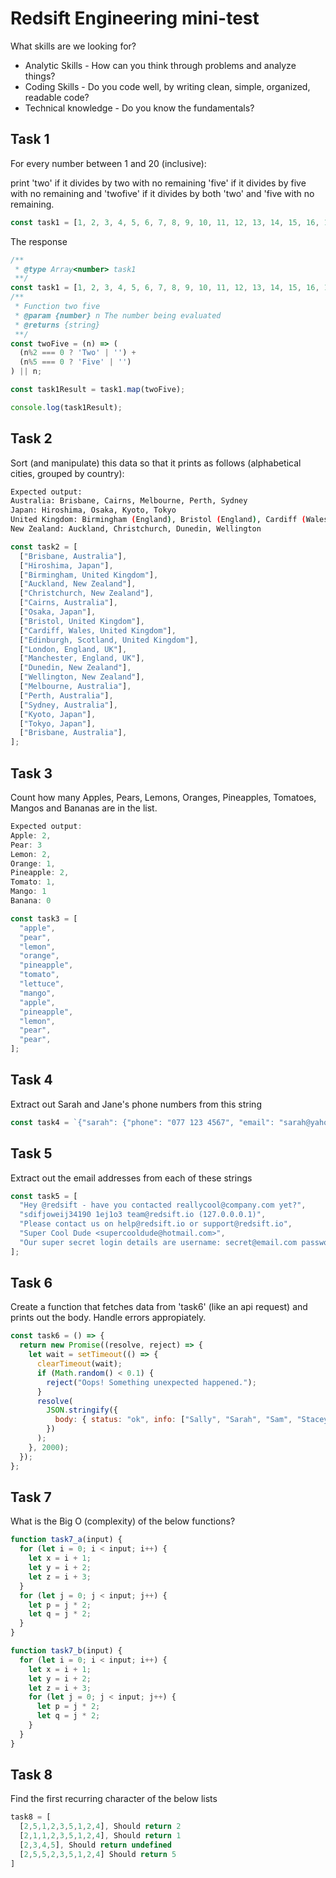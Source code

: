 # Redsift Engineering mini-test

What skills are we looking for?

- Analytic Skills - How can you think through problems and analyze things?
- Coding Skills - Do you code well, by writing clean, simple, organized, readable code?
- Technical knowledge - Do you know the fundamentals?

## Task 1

For every number between 1 and 20 (inclusive):

print 'two' if it divides by two with no remaining
'five' if it divides by five with no remaining and
'twofive' if it divides by both 'two' and 'five with no remaining.

```javascript
const task1 = [1, 2, 3, 4, 5, 6, 7, 8, 9, 10, 11, 12, 13, 14, 15, 16, 17, 18, 19, 20];
```

The response

```javascript
/**
 * @type Array<number> task1
 **/
const task1 = [1, 2, 3, 4, 5, 6, 7, 8, 9, 10, 11, 12, 13, 14, 15, 16, 17, 18, 19, 20];
/**
 * Function two five
 * @param {number} n The number being evaluated
 * @returns {string}
 **/
const twoFive = (n) => (
  (n%2 === 0 ? 'Two' | '') +
  (n%5 === 0 ? 'Five' | '')
) || n;

const task1Result = task1.map(twoFive);

console.log(task1Result);
```

## Task 2

Sort (and manipulate) this data so that it prints as follows (alphabetical cities, grouped by country):

```bash
Expected output:
Australia: Brisbane, Cairns, Melbourne, Perth, Sydney
Japan: Hiroshima, Osaka, Kyoto, Tokyo
United Kingdom: Birmingham (England), Bristol (England), Cardiff (Wales), Edinburgh (Scotland), London (England), Manchester (England)
New Zealand: Auckland, Christchurch, Dunedin, Wellington
```

```javascript
const task2 = [
  ["Brisbane, Australia"],
  ["Hiroshima, Japan"],
  ["Birmingham, United Kingdom"],
  ["Auckland, New Zealand"],
  ["Christchurch, New Zealand"],
  ["Cairns, Australia"],
  ["Osaka, Japan"],
  ["Bristol, United Kingdom"],
  ["Cardiff, Wales, United Kingdom"],
  ["Edinburgh, Scotland, United Kingdom"],
  ["London, England, UK"],
  ["Manchester, England, UK"],
  ["Dunedin, New Zealand"],
  ["Wellington, New Zealand"],
  ["Melbourne, Australia"],
  ["Perth, Australia"],
  ["Sydney, Australia"],
  ["Kyoto, Japan"],
  ["Tokyo, Japan"],
  ["Brisbane, Australia"],
];
```

## Task 3

Count how many Apples, Pears, Lemons, Oranges, Pineapples, Tomatoes, Mangos and Bananas are in the list.

```javascript
Expected output:
Apple: 2,
Pear: 3
Lemon: 2,
Orange: 1,
Pineapple: 2,
Tomato: 1,
Mango: 1
Banana: 0
```

```javascript
const task3 = [
  "apple",
  "pear",
  "lemon",
  "orange",
  "pineapple",
  "tomato",
  "lettuce",
  "mango",
  "apple",
  "pineapple",
  "lemon",
  "pear",
  "pear",
];
```

## Task 4

Extract out Sarah and Jane's phone numbers from this string

```javascript
const task4 = `{"sarah": {"phone": "077 123 4567", "email": "sarah@yahoo.com" }, "jane": {"phone": "021 465 1203"}}`;
```

## Task 5

Extract out the email addresses from each of these strings

```javascript
const task5 = [
  "Hey @redsift - have you contacted reallycool@company.com yet?",
  "sdifjoweij34190 1ej1o3 team@redsift.io (127.0.0.0.1)",
  "Please contact us on help@redsift.io or support@redsift.io",
  "Super Cool Dude <supercooldude@hotmail.com>",
  "Our super secret login details are username: secret@email.com password: secretp@ssword",
];
```

## Task 6

Create a function that fetches data from 'task6' (like an api request) and prints out the body. Handle errors appropiately.

```javascript
const task6 = () => {
  return new Promise((resolve, reject) => {
    let wait = setTimeout(() => {
      clearTimeout(wait);
      if (Math.random() < 0.1) {
        reject("Oops! Something unexpected happened.");
      }
      resolve(
        JSON.stringify({
          body: { status: "ok", info: ["Sally", "Sarah", "Sam", "Stacey"] },
        })
      );
    }, 2000);
  });
};
```

## Task 7

What is the Big O (complexity) of the below functions?

```javascript
function task7_a(input) {
  for (let i = 0; i < input; i++) {
    let x = i + 1;
    let y = i + 2;
    let z = i + 3;
  }
  for (let j = 0; j < input; j++) {
    let p = j * 2;
    let q = j * 2;
  }
}

function task7_b(input) {
  for (let i = 0; i < input; i++) {
    let x = i + 1;
    let y = i + 2;
    let z = i + 3;
    for (let j = 0; j < input; j++) {
      let p = j * 2;
      let q = j * 2;
    }
  }
}
```

## Task 8

Find the first recurring character of the below lists

```javascript
task8 = [
  [2,5,1,2,3,5,1,2,4], Should return 2
  [2,1,1,2,3,5,1,2,4], Should return 1
  [2,3,4,5], Should return undefined
  [2,5,5,2,3,5,1,2,4] Should return 5
]
```
